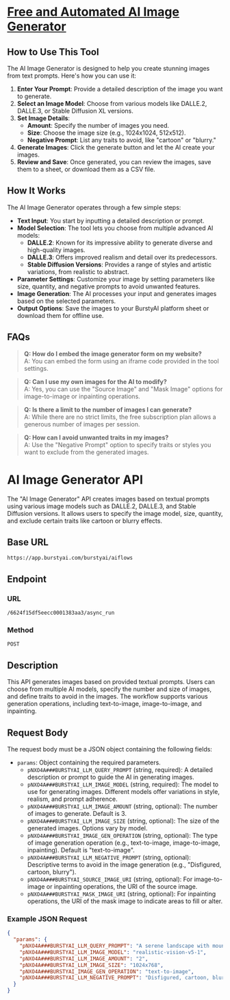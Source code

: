 # [Free and Automated AI Image Generator](https://burstyai.com)

## How to Use This Tool

The AI Image Generator is designed to help you create stunning images from text prompts. Here's how you can use it:

1. **Enter Your Prompt**: Provide a detailed description of the image you want to generate.
2. **Select an Image Model**: Choose from various models like DALLE.2, DALLE.3, or Stable Diffusion XL versions.
3. **Set Image Details**:
   - **Amount**: Specify the number of images you need.
   - **Size**: Choose the image size (e.g., 1024x1024, 512x512).
   - **Negative Prompt**: List any traits to avoid, like "cartoon" or "blurry."
4. **Generate Images**: Click the generate button and let the AI create your images.
5. **Review and Save**: Once generated, you can review the images, save them to a sheet, or download them as a CSV file.

## How It Works

The AI Image Generator operates through a few simple steps:

- **Text Input**: You start by inputting a detailed description or prompt.
- **Model Selection**: The tool lets you choose from multiple advanced AI models:
  - **DALLE.2**: Known for its impressive ability to generate diverse and high-quality images.
  - **DALLE.3**: Offers improved realism and detail over its predecessors.
  - **Stable Diffusion Versions**: Provides a range of styles and artistic variations, from realistic to abstract.
- **Parameter Settings**: Customize your image by setting parameters like size, quantity, and negative prompts to avoid unwanted features.
- **Image Generation**: The AI processes your input and generates images based on the selected parameters.
- **Output Options**: Save the images to your BurstyAI platform sheet or download them for offline use.

## FAQs

> **Q: How do I embed the image generator form on my website?**  
> A: You can embed the form using an iframe code provided in the tool settings.

> **Q: Can I use my own images for the AI to modify?**  
> A: Yes, you can use the "Source Image" and "Mask Image" options for image-to-image or inpainting operations.

> **Q: Is there a limit to the number of images I can generate?**  
> A: While there are no strict limits, the free subscription plan allows a generous number of images per session.

> **Q: How can I avoid unwanted traits in my images?**  
> A: Use the "Negative Prompt" option to specify traits or styles you want to exclude from the generated images.

# AI Image Generator API

The "AI Image Generator" API creates images based on textual prompts using various image models such as DALLE.2, DALLE.3, and Stable Diffusion versions. It allows users to specify the image model, size, quantity, and exclude certain traits like cartoon or blurry effects.

## Base URL

`https://app.burstyai.com/burstyai/aiflows`

## Endpoint

### URL
`/6624f15df5eecc0001383aa3/async_run`

### Method
`POST`

## Description

This API generates images based on provided textual prompts. Users can choose from multiple AI models, specify the number and size of images, and define traits to avoid in the images. The workflow supports various generation operations, including text-to-image, image-to-image, and inpainting.

## Request Body

The request body must be a JSON object containing the following fields:

- `params`: Object containing the required parameters.
  - `pNXO4A###BURSTYAI_LLM_QUERY_PROMPT` (string, required): A detailed description or prompt to guide the AI in generating images.
  - `pNXO4A###BURSTYAI_LLM_IMAGE_MODEL` (string, required): The model to use for generating images. Different models offer variations in style, realism, and prompt adherence.
  - `pNXO4A###BURSTYAI_LLM_IMAGE_AMOUNT` (string, optional): The number of images to generate. Default is 3.
  - `pNXO4A###BURSTYAI_LLM_IMAGE_SIZE` (string, optional): The size of the generated images. Options vary by model.
  - `pNXO4A###BURSTYAI_IMAGE_GEN_OPERATION` (string, optional): The type of image generation operation (e.g., text-to-image, image-to-image, inpainting). Default is "text-to-image".
  - `pNXO4A###BURSTYAI_LLM_NEGATIVE_PROMPT` (string, optional): Descriptive terms to avoid in the image generation (e.g., "Disfigured, cartoon, blurry").
  - `pNXO4A###BURSTYAI_SOURCE_IMAGE_URI` (string, optional): For image-to-image or inpainting operations, the URI of the source image.
  - `pNXO4A###BURSTYAI_MASK_IMAGE_URI` (string, optional): For inpainting operations, the URI of the mask image to indicate areas to fill or alter.

### Example JSON Request

```json
{
  "params": {
    "pNXO4A###BURSTYAI_LLM_QUERY_PROMPT": "A serene landscape with mountains and a river",
    "pNXO4A###BURSTYAI_LLM_IMAGE_MODEL": "realistic-vision-v5-1",
    "pNXO4A###BURSTYAI_LLM_IMAGE_AMOUNT": "2",
    "pNXO4A###BURSTYAI_LLM_IMAGE_SIZE": "1024x768",
    "pNXO4A###BURSTYAI_IMAGE_GEN_OPERATION": "text-to-image",
    "pNXO4A###BURSTYAI_LLM_NEGATIVE_PROMPT": "Disfigured, cartoon, blurry"
  }
}
